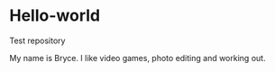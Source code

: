 # Hello-world
Test repository

My name is Bryce. I like video games, photo editing and working out.
